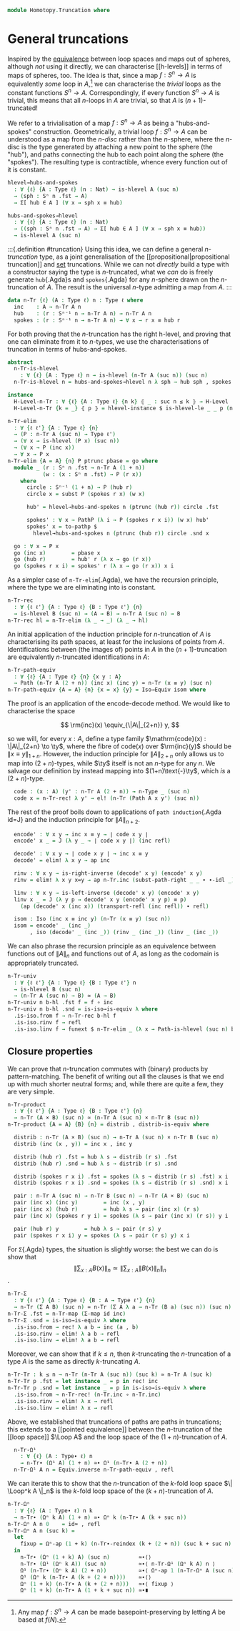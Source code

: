 <!--
```agda
open import 1Lab.Path.Reasoning
open import 1Lab.Prelude

open import Data.Nat.Properties
open import Data.Set.Truncation
open import Data.Nat.Order
open import Data.Nat.Base
open import Data.List using (_∷_ ; [])

open import Homotopy.Space.Suspension
open import Homotopy.Space.Sphere
open import Homotopy.Conjugation
open import Homotopy.Loopspace
```
-->

```agda
module Homotopy.Truncation where
```

<!--
```agda
private variable
  ℓ ℓ'  : Level
  A B C : Type ℓ
  n k   : Nat
```
-->

# General truncations

Inspired by the [equivalence] between loop spaces and maps out of
spheres, although _not_ using it directly, we can characterise
[[h-levels]] in terms of maps of spheres, too. The idea is that, since a
map $f : S^n \to A$ is equivalently _some_ loop in $A$,[^someloop] we
can characterise the _trivial_ loops as the constant functions $S^n \to
A$. Correspondingly, if every function $S^n \to A$ is trivial, this
means that all $n$-loops in $A$ are trivial, so that $A$ is
$(n+1)$-truncated!

[equivalence]: Homotopy.Base.html#loop-spaces-are-equivalently-based-maps-out-of-spheres
[^someloop]: Any map $f : S^n \to A$ can be made basepoint-preserving by
letting $A$ be based at $f(N)$.

We refer to a trivialisation of a map $f : S^n \to A$ as being a
"hubs-and-spokes" construction. Geometrically, a trivial loop $f : S^n
\to A$ can be understood as a map from the $n$-_disc_ rather than the
$n$-sphere, where the $n$-disc is the type generated by attaching a new
point to the sphere (the "hub"), and paths connecting the hub to each
point along the sphere (the "spokes"). The resulting type is
contractible, whence every function out of it is constant.

```agda
hlevel→hubs-and-spokes
  : ∀ {ℓ} {A : Type ℓ} (n : Nat) → is-hlevel A (suc n)
  → (sph : Sⁿ n .fst → A)
  → Σ[ hub ∈ A ] (∀ x → sph x ≡ hub)

hubs-and-spokes→hlevel
  : ∀ {ℓ} {A : Type ℓ} (n : Nat)
  → ((sph : Sⁿ n .fst → A) → Σ[ hub ∈ A ] (∀ x → sph x ≡ hub))
  → is-hlevel A (suc n)
```

<!--
```agda
hlevel→hubs-and-spokes 0 prop sph = sph north , λ x → prop (sph x) (sph north)
hlevel→hubs-and-spokes {A = A} (suc n) h =
  helper λ x y → hlevel→hubs-and-spokes n (h x y)
  where
  helper
    : ((a b : A) → (sph : Sⁿ⁻¹ (1 + n) → a ≡ b) → Σ _ λ hub → ∀ x → sph x ≡ hub)
    → (sph : Sⁿ⁻¹ (2 + n) → A)
    → Σ _ λ hub → ∀ x → sph x ≡ hub
  helper h f = f north , sym ∘ r where
    r : (x : Sⁿ⁻¹ (2 + n)) → f north ≡ f x
    r north = refl
    r south = h (f north) (f south) (λ x i → f (merid x i)) .fst
    r (merid x i) j = hcomp (∂ i ∨ ∂ j) λ where
       k (i = i0) → f north
       k (i = i1) → h (f north) (f south) (λ x i → f (merid x i)) .snd x k j
       k (j = i0) → f north
       k (j = i1) → f (merid x i)
       k (k = i0) → f (merid x (i ∧ j))

hubs-and-spokes→hlevel {A = A} zero spheres x y
  = spheres go .snd north ∙ sym (spheres go .snd south) where
    go : Sⁿ⁻¹ 1 → A
    go north = x
    go south = y
hubs-and-spokes→hlevel {A = A} (suc n) spheres x y =
  hubs-and-spokes→hlevel n $ helper spheres x y where
  helper
    : ((sph : Sⁿ⁻¹ (2 + n) → A) → Σ _ λ hub → ∀ x → sph x ≡ hub)
    → ∀ a b
    → (sph : Sⁿ⁻¹ (1 + n) → a ≡ b)
    → Σ _ λ hub → ∀ x → sph x ≡ hub
  helper h x y f = _ , r  where
    f' : Sⁿ⁻¹ (2 + n) → A
    f' north = x
    f' south = y
    f' (merid u i) = f u i

    r : (s : Sⁿ⁻¹ (1 + n)) → f s ≡ h f' .snd north ∙ sym (h f' .snd south)
    r s i j = hcomp (∂ i ∨ ∂ j) λ where
      k (k = i0) → h f' .snd north (~ i ∨ j)
      k (i = i0) → h f' .snd (merid s j) (~ k)
      k (i = i1) → hfill (∂ j) k λ where
        l (j = i0) → x
        l (j = i1) → h f' .snd south (~ l)
        l (l = i0) → h f' .snd north j
      k (j = i0) → h f' .snd north (~ i ∧ ~ k)
      k (j = i1) → h f' .snd south (~ k)
```
-->

:::{.definition #truncation}
Using this idea, we can define a general _$n$-truncation_ type, as a
joint generalisation of the [[propositional|propositional truncation]]
and [set] truncations. While we can not _directly_ build a type with a
constructor saying the type is $n$-truncated, what we _can_ do is freely
generate `hub`{.Agda}s and `spokes`{.Agda} for any $n$-sphere drawn on
the $n$-truncation of $A$. The result is the universal $n$-type
admitting a map from $A$.
:::

[set]: Data.Set.Truncation.html

```agda
data n-Tr {ℓ} (A : Type ℓ) n : Type ℓ where
  inc    : A → n-Tr A n
  hub    : (r : Sⁿ⁻¹ n → n-Tr A n) → n-Tr A n
  spokes : (r : Sⁿ⁻¹ n → n-Tr A n) → ∀ x → r x ≡ hub r
```

For both proving that the $n$-truncation has the right h-level, and
proving that one can eliminate from it to $n$-types, we use the
characterisations of truncation in terms of hubs-and-spokes.

```agda
abstract
  n-Tr-is-hlevel
    : ∀ {ℓ} {A : Type ℓ} n → is-hlevel (n-Tr A (suc n)) (suc n)
  n-Tr-is-hlevel n = hubs-and-spokes→hlevel n λ sph → hub sph , spokes sph

instance
  H-Level-n-Tr : ∀ {ℓ} {A : Type ℓ} {n k} ⦃ _ : suc n ≤ k ⦄ → H-Level (n-Tr A (suc n)) k
  H-Level-n-Tr {k = _} ⦃ p ⦄ = hlevel-instance $ is-hlevel-le _ _ p (n-Tr-is-hlevel _)

n-Tr-elim
  : ∀ {ℓ ℓ'} {A : Type ℓ} {n}
  → (P : n-Tr A (suc n) → Type ℓ')
  → (∀ x → is-hlevel (P x) (suc n))
  → (∀ x → P (inc x))
  → ∀ x → P x
n-Tr-elim {A = A} {n} P ptrunc pbase = go where
  module _ (r : Sⁿ n .fst → n-Tr A (1 + n))
           (w : (x : Sⁿ n .fst) → P (r x))
    where
      circle : Sⁿ⁻¹ (1 + n) → P (hub r)
      circle x = subst P (spokes r x) (w x)

      hub' = hlevel→hubs-and-spokes n (ptrunc (hub r)) circle .fst

      spokes' : ∀ x → PathP (λ i → P (spokes r x i)) (w x) hub'
      spokes' x = to-pathp $
        hlevel→hubs-and-spokes n (ptrunc (hub r)) circle .snd x

  go : ∀ x → P x
  go (inc x)        = pbase x
  go (hub r)        = hub' r (λ x → go (r x))
  go (spokes r x i) = spokes' r (λ x → go (r x)) x i
```

<!--
```agda
instance
  Inductive-n-Tr
    : ∀ {ℓ ℓ' ℓm} {A : Type ℓ} {n} {P : n-Tr A (suc n) → Type ℓ'} ⦃ i : Inductive (∀ x → P (inc x)) ℓm ⦄
    → ⦃ _ : ∀ {x} → H-Level (P x) (suc n) ⦄
    → Inductive (∀ x → P x) ℓm
  Inductive-n-Tr ⦃ i ⦄ = record
    { from = λ f → n-Tr-elim _ (λ x → hlevel _) (i .Inductive.from f)
    }

n-Tr-elim!
  : ∀ {ℓ ℓ'} {A : Type ℓ} {n}
  → (P : n-Tr A (suc n) → Type ℓ')
  → ⦃ _ : ∀ {x} → H-Level (P x) (suc n) ⦄
  → (∀ x → P (inc x))
  → ∀ x → P x
n-Tr-elim! P f = n-Tr-elim P (λ x → hlevel _) f

n-Tr-rec!
  : ∀ {ℓ ℓ'} {A : Type ℓ} {B : Type ℓ'} {n}
  → ⦃ hl : H-Level B (suc n) ⦄
  → (A → B) → n-Tr A (suc n) → B
n-Tr-rec! = n-Tr-elim (λ _ → _) (λ _ → hlevel _)

n-Tr-map
  : ∀ {ℓ ℓ'} {A : Type ℓ} {B : Type ℓ'} {n}
  → (A → B) → n-Tr A (suc n) → n-Tr B (suc n)
n-Tr-map f = n-Tr-rec! (inc ∘ f)

n-Tr-ap
  : ∀ {ℓ ℓ'} {A : Type ℓ} {B : Type ℓ'} {n}
  → (e : A ≃ B) → n-Tr A (suc n) ≃ n-Tr B (suc n)
n-Tr-ap e .fst = n-Tr-map (e .fst)
n-Tr-ap e .snd = is-iso→is-equiv λ where
  .is-iso.from → n-Tr-map (Equiv.from e)
  .is-iso.rinv → elim! λ _ → ap inc (Equiv.ε e _)
  .is-iso.linv → elim! λ _ → ap inc (Equiv.η e _)
```
-->

As a simpler case of `n-Tr-elim`{.Agda}, we have the recursion
principle, where the type we are eliminating into is constant.

```agda
n-Tr-rec
  : ∀ {ℓ ℓ'} {A : Type ℓ} {B : Type ℓ'} {n}
  → is-hlevel B (suc n) → (A → B) → n-Tr A (suc n) → B
n-Tr-rec hl = n-Tr-elim (λ _ → _) (λ _ → hl)
```

An initial application of the induction principle for $n$-truncation of
$A$ is characterising its path spaces, at least for the inclusions of
points from $A$. Identifications between (the images of) points in $A$
in the $(n+1)$-truncation are equivalently $n$-truncated identifications
in $A$:

```agda
n-Tr-path-equiv
  : ∀ {ℓ} {A : Type ℓ} {n} {x y : A}
  → Path (n-Tr A (2 + n)) (inc x) (inc y) ≃ n-Tr (x ≡ y) (suc n)
n-Tr-path-equiv {A = A} {n} {x = x} {y} = Iso→Equiv isom where
```

The proof is an application of the encode-decode method. We would like
to characterise the space

$$
\rm{inc}(x) \equiv_{\|A\|_{2+n}} y,
$$

so we will, for every $x : A$, define a type family $\mathrm{code}(x) :
\|A\|_{2+n} \to \ty$, where the fibre of $\mathrm{code}(x)$ over
$\rm{inc}(y)$ should be $\|x \equiv y\|_{1+n}$. However, the induction
principle for $\|A\|_{2+n}$ only allows us to map into $(2+n)$-types,
while $\ty$ itself is not an $n$-type for any $n$. We salvage our
definition by instead mapping into $(1+n)\text{-}\ty$, which _is_ a
$(2+n)$-type.

```agda
  code : (x : A) (y' : n-Tr A (2 + n)) → n-Type _ (suc n)
  code x = n-Tr-rec! λ y' → el! (n-Tr (Path A x y') (suc n))
```

The rest of the proof boils down to applications of `path
induction`{.Agda id=J} and the induction principle for $\|A\|_{n+2}$.

```agda
  encode' : ∀ x y → inc x ≡ y → ∣ code x y ∣
  encode' x _ = J (λ y _ → ∣ code x y ∣) (inc refl)

  decode' : ∀ x y → ∣ code x y ∣ → inc x ≡ y
  decode' = elim! λ x y → ap inc

  rinv : ∀ x y → is-right-inverse (decode' x y) (encode' x y)
  rinv = elim! λ x y x=y → ap n-Tr.inc (subst-path-right _ _ ∙ ∙-idl _)

  linv : ∀ x y → is-left-inverse (decode' x y) (encode' x y)
  linv x _ = J (λ y p → decode' x y (encode' x y p) ≡ p)
    (ap (decode' x (inc x)) (transport-refl (inc refl)) ∙ refl)

  isom : Iso (inc x ≡ inc y) (n-Tr (x ≡ y) (suc n))
  isom = encode' _ (inc _)
       , iso (decode' _ (inc _)) (rinv _ (inc _)) (linv _ (inc _))
```

We can also phrase the recursion principle as an equivalence between
functions out of $\| A \|_n$ and functions out of $A$, as long as the
codomain is appropriately truncated.

```agda
n-Tr-univ
  : ∀ {ℓ ℓ'} {A : Type ℓ} {B : Type ℓ'} n
  → is-hlevel B (suc n)
  → (n-Tr A (suc n) → B) ≃ (A → B)
n-Tr-univ n b-hl .fst f = f ∘ inc
n-Tr-univ n b-hl .snd = is-iso→is-equiv λ where
  .is-iso.from f → n-Tr-rec b-hl f
  .is-iso.rinv f → refl
  .is-iso.linv f → funext $ n-Tr-elim _ (λ x → Path-is-hlevel (suc n) b-hl) λ _ → refl
```

## Closure properties

We can prove that $n$-truncation commutes with (binary) products by
pattern-matching. The benefit of writing out all the clauses is that we
end up with much shorter neutral forms; and, while there are quite a
few, they are very simple.

```agda
n-Tr-product
  : ∀ {ℓ ℓ'} {A : Type ℓ} {B : Type ℓ'} {n}
  → n-Tr (A × B) (suc n) ≃ (n-Tr A (suc n) × n-Tr B (suc n))
n-Tr-product {A = A} {B} {n} = distrib , distrib-is-equiv where

  distrib : n-Tr (A × B) (suc n) → n-Tr A (suc n) × n-Tr B (suc n)
  distrib (inc (x , y)) = inc x , inc y

  distrib (hub r) .fst = hub λ s → distrib (r s) .fst
  distrib (hub r) .snd = hub λ s → distrib (r s) .snd

  distrib (spokes r x i) .fst = spokes (λ s → distrib (r s) .fst) x i
  distrib (spokes r x i) .snd = spokes (λ s → distrib (r s) .snd) x i

  pair : n-Tr A (suc n) → n-Tr B (suc n) → n-Tr (A × B) (suc n)
  pair (inc x) (inc y)        = inc (x , y)
  pair (inc x) (hub r)        = hub λ s → pair (inc x) (r s)
  pair (inc x) (spokes r y i) = spokes (λ s → pair (inc x) (r s)) y i

  pair (hub r) y        = hub λ s → pair (r s) y
  pair (spokes r x i) y = spokes (λ s → pair (r s) y) x i
```

<!--
```agda
  open is-iso

  distrib-is-equiv : is-equiv distrib
  distrib-is-equiv = is-iso→is-equiv λ where
    .from (x , y) → pair x y
    .rinv         → elim! λ x y → refl
    .linv         → elim! λ x y → refl
```
-->

For `Σ`{.Agda} types, the situation is slightly worse: the best we can
do is show that
$$
\left\| \sum_{x : A} B(x) \right\|_n
  \simeq
\left\| \sum_{x : A} \left\| B(x) \right\|_n \right\|_n
$$.

```agda
n-Tr-Σ
  : ∀ {ℓ ℓ'} {A : Type ℓ} {B : A → Type ℓ'} {n}
  → n-Tr (Σ A B) (suc n) ≃ n-Tr (Σ A λ a → n-Tr (B a) (suc n)) (suc n)
n-Tr-Σ .fst = n-Tr-map (Σ-map id inc)
n-Tr-Σ .snd = is-iso→is-equiv λ where
  .is-iso.from → rec! λ a b → inc (a , b)
  .is-iso.rinv → elim! λ a b → refl
  .is-iso.linv → elim! λ a b → refl
```

Moreover, we can show that if $k \le n$, then $k$-truncating the
$n$-truncation of a type $A$ is the same as directly $k$-truncating $A$.

```agda
n-Tr-Tr : k ≤ n → n-Tr (n-Tr A (suc n)) (suc k) ≃ n-Tr A (suc k)
n-Tr-Tr p .fst = let instance _ = p in rec! inc
n-Tr-Tr p .snd = let instance _ = p in is-iso→is-equiv λ where
  .is-iso.from → n-Tr-rec! (n-Tr.inc ∘ n-Tr.inc)
  .is-iso.rinv → elim! λ x → refl
  .is-iso.linv → elim! λ x → refl
```

<!--
```agda
n-Tr∙ : ∀ (A∙ : Type∙ ℓ) n → Type∙ ℓ
n-Tr∙ (A , a₀) n = n-Tr A n , inc a₀

inc∙ : ∀ {A∙ : Type∙ ℓ} {n} → A∙ →∙ n-Tr∙ A∙ n
inc∙ = inc , refl

n-Tr-prop : ∥ A ∥ ≃ n-Tr A 1
n-Tr-prop .fst = elim! n-Tr.inc
n-Tr-prop .snd = is-iso→is-equiv (iso (elim! ∥_∥.inc) (elim! λ _ → refl) (elim! λ _ → refl))

n-Tr-set : ∥ A ∥₀ ≃ n-Tr A 2
n-Tr-set .fst = elim! n-Tr.inc
n-Tr-set .snd = is-iso→is-equiv (iso (elim! ∥_∥₀.inc) (elim! λ _ → refl) (elim! λ _ → refl))

n-Tr-reindex : ∀ {ℓ} {A : Type ℓ} n k → n ≡ k → n-Tr A n ≃ n-Tr A k
n-Tr-reindex zero zero p = id≃
n-Tr-reindex zero (suc k) p = absurd (zero≠suc p)
n-Tr-reindex (suc n) zero p = absurd (suc≠zero p)
n-Tr-reindex {A = A} (suc n) (suc k) p = done where
  instance
    _ : n ≤ k
    _ = ≤-refl' (suc-inj p)

    _ : k ≤ n
    _ = ≤-refl' (suc-inj (sym p))

  done : n-Tr A (suc n) ≃ n-Tr A (suc k)
  done .fst = elim! inc
  done .snd = is-iso→is-equiv λ where
    .is-iso.from → elim! inc
    .is-iso.rinv → elim! λ x → refl
    .is-iso.linv → elim! λ x → refl

n-Tr-reindex-inc
  : ∀ {ℓ} {A : Type ℓ} n k (p : n ≡ k) (x : A)
  → n-Tr-reindex n k p .fst (inc x) ≡ inc x
n-Tr-reindex-inc zero zero p x = refl
n-Tr-reindex-inc zero (suc k) p x = absurd (zero≠suc p)
n-Tr-reindex-inc (suc n) zero p x = absurd (suc≠zero p)
n-Tr-reindex-inc (suc n) (suc k) p x = refl

n-Tr∙-reindex : ∀ {ℓ} {A : Type∙ ℓ} n k → n ≡ k → n-Tr∙ A n ≃∙ n-Tr∙ A k
n-Tr∙-reindex n k p = n-Tr-reindex n k p , n-Tr-reindex-inc n k p _

n-Tr∙-reindex-inc
  : ∀ {ℓ} {A : Type∙ ℓ} n k (p : n ≡ k)
  → Equiv∙.to∙ (n-Tr∙-reindex n k p) ∘∙ inc∙ ≡ inc∙ {A∙ = A}
n-Tr∙-reindex-inc n k p = funext∙
  (n-Tr-reindex-inc n k p)
  (flip₁ (∙→square' (∙-idl _ ∙ sym (∙-idr _))))

instance
  n-Tr-homogeneous
    : ∀ {ℓ} {A : Type ℓ} {n}
    → ⦃ _ : Homogeneous A ⦄
    → Homogeneous (n-Tr A (suc n))
  n-Tr-homogeneous {A = A} {n} ⦃ h ⦄ {x} {y} =
    n-Tr-elim
      (λ x → ∀ y → (n-Tr A (suc n) , x) ≡ (n-Tr A (suc n) , y))
      (λ x → Π-is-hlevel (suc n) λ _ → Type∙-path-is-hlevel n)
      (λ x → n-Tr-elim _
        (λ _ → Type∙-path-is-hlevel n)
        (λ y → let e , pt =  path→equiv∙ h
               in ua∙ (n-Tr-ap e , ap n-Tr.inc pt)))
      x y
```
-->

Above, we established that truncations of paths are paths in
truncations; this extends to a [[pointed equivalence]] between the
$n$-truncation of the [[loop space]] $\Loop A$ and the loop space of
the $(1+n)$-truncation of $A$.

<!--
```agda
opaque
  unfolding Ω¹-map
```
-->

```agda
  n-Tr-Ω¹
    : ∀ {ℓ} (A : Type∙ ℓ) n
    → n-Tr∙ (Ω¹ A) (1 + n) ≃∙ Ω¹ (n-Tr∙ A (2 + n))
  n-Tr-Ω¹ A n = Equiv.inverse n-Tr-path-equiv , refl
```

<!--
```agda
  n-Tr-Ω¹-inc
    : ∀ {ℓ} (A : Type∙ ℓ) n
    → Equiv∙.to∙ (n-Tr-Ω¹ A n) ∘∙ inc∙ ≡ Ω¹-map inc∙
  n-Tr-Ω¹-inc A n = homogeneous-funext∙ (λ _ → sym (conj-refl _))

  n-Tr-Ω¹-inv-inc
    : ∀ {ℓ} (A : Type∙ ℓ) n (l : ⌞ Ω¹ A ⌟)
    → Equiv.from (n-Tr-Ω¹ A n .fst) (Ω¹-map inc∙ .fst l) ≡ inc l
  n-Tr-Ω¹-inv-inc A n l = sym (Equiv.adjunctl (n-Tr-Ω¹ A n .fst) (n-Tr-Ω¹-inc A n ·ₚ l))

  n-Tr-Ω¹-∙
    : ∀ {ℓ} (A : Type∙ ℓ) n (p q : ⌞ Ω¹ A ⌟)
    → n-Tr-Ω¹ A n · inc (p ∙ q) ≡ (n-Tr-Ω¹ A n · inc p) ∙ (n-Tr-Ω¹ A n · inc q)
  n-Tr-Ω¹-∙ A n p q = ap-∙ inc p q
```
-->

We can iterate this to show that the $n$-truncation of the $k$-fold loop
space $\| \Loop^k A \|_n$ is the $k$-fold loop space of the $(k +
n)$-truncation of $A$.

```agda
n-Tr-Ωⁿ
  : ∀ {ℓ} (A : Type∙ ℓ) n k
  → n-Tr∙ (Ωⁿ k A) (1 + n) ≃∙ Ωⁿ k (n-Tr∙ A (k + suc n))
n-Tr-Ωⁿ A n 0    = id≃ , refl
n-Tr-Ωⁿ A n (suc k) =
  let
    fixup = Ωⁿ-ap (1 + k) (n-Tr∙-reindex (k + (2 + n)) (suc k + suc n) (+-sucr k (suc n)))
  in
    n-Tr∙ (Ωⁿ (1 + k) A) (suc n)         ≃∙⟨⟩
    n-Tr∙ (Ω¹ (Ωⁿ k A)) (suc n)          ≃∙⟨ n-Tr-Ω¹ (Ωⁿ k A) n ⟩
    Ω¹ (n-Tr∙ (Ωⁿ k A) (2 + n))          ≃∙⟨ Ωⁿ-ap 1 (n-Tr-Ωⁿ A (suc n) k) ⟩
    Ω¹ (Ωⁿ k (n-Tr∙ A (k + (2 + n))))    ≃∙⟨⟩
    Ωⁿ (1 + k) (n-Tr∙ A (k + (2 + n)))   ≃∙⟨ fixup ⟩
    Ωⁿ (1 + k) (n-Tr∙ A (1 + k + suc n)) ≃∙∎
```

<!--
```agda
opaque
  unfolding Ω¹-ap

  -- The following lemmas demonstrate a useful proof technique: when showing
  -- an identity of the form (f ∘ g ∘ h) x ≡ y, we can proceed step
  -- by step by exhibiting a chain of *pointed* maps (in this case,
  -- pointed equivalences) from (X , x) to (Y , y) whose underlying
  -- function is f ∘ g ∘ h.
  -- This still involves some duplication, but at least it isn't
  -- quadratic in the number of functions.

  -- n-Tr-Ωⁿ respects path composition.

  n-Tr-Ωⁿ-∙
    : ∀ {ℓ} (A : Type∙ ℓ) n k
    → (p q : ⌞ Ωⁿ (suc k) A ⌟)
    → n-Tr-Ωⁿ A n (suc k) · inc (p ∙ q)
    ≡ n-Tr-Ωⁿ A n (suc k) · inc p ∙ n-Tr-Ωⁿ A n (suc k) · inc q
  n-Tr-Ωⁿ-∙ A n k p q = trace .snd
    where
      trace
        :  (n-Tr∙ (Ωⁿ (suc k) A) (1 + n) .fst , inc (p ∙ q))
        ≃∙ (Ωⁿ (suc k) (n-Tr∙ A (suc k + suc n)) .fst
           , n-Tr-Ωⁿ A n (suc k) · inc p ∙ n-Tr-Ωⁿ A n (suc k) · inc q)
      trace =
        ⌞ n-Tr∙ (Ω¹ (Ωⁿ k A)) (suc n) ⌟          , inc (p ∙ q)
          ≃∙⟨ n-Tr-Ω¹ _ n .fst , n-Tr-Ω¹-∙ _ _ p q ⟩
        ⌞ Ω¹ (n-Tr∙ (Ωⁿ k A) (2 + n)) ⌟          , _
          ≃∙⟨ Ω¹-ap (n-Tr-Ωⁿ A (suc n) k) .fst , Ω¹-map-∙ (Equiv∙.to∙ (n-Tr-Ωⁿ A (suc n) k)) _ _ ⟩
        ⌞ Ωⁿ (1 + k) (n-Tr∙ A (k + (2 + n))) ⌟   , _
          ≃∙⟨ Ωⁿ-ap (1 + k) (n-Tr∙-reindex _ _ _) .fst , Ωⁿ-map-∙ k _ _ _ ⟩
        ⌞ Ωⁿ (1 + k) (n-Tr∙ A (suc k + suc n)) ⌟ , _
          ≃∙∎

  -- n-Tr-Ωⁿ commutes with the obvious inclusions.

  n-Tr-Ωⁿ-inc
    : ∀ {ℓ} (A : Type∙ ℓ) n k
    → Equiv∙.to∙ (n-Tr-Ωⁿ A n k) ∘∙ inc∙ ≡ Ωⁿ-map k inc∙
  n-Tr-Ωⁿ-inc A n zero = ∘∙-idl inc∙
  n-Tr-Ωⁿ-inc A n (suc k) = homogeneous-funext∙ λ l → trace l .snd
    where
      trace
        : (l : ⌞ Ωⁿ (suc k) A ⌟)
        →  (n-Tr∙ (Ωⁿ (suc k) A) (1 + n) .fst , inc l)
        ≃∙ (Ωⁿ (suc k) (n-Tr∙ A (suc k + suc n)) .fst , Ωⁿ-map (suc k) inc∙ .fst l)
      trace l =
        ⌞ n-Tr∙ (Ω¹ (Ωⁿ k A)) (suc n) ⌟          , inc l ≃∙⟨ n-Tr-Ω¹ _ n .fst , n-Tr-Ω¹-inc _ n ·ₚ l ⟩
        ⌞ Ω¹ (n-Tr∙ (Ωⁿ k A) (2 + n)) ⌟          , l¹    ≃∙⟨ Ω¹-ap (n-Tr-Ωⁿ A (suc n) k) .fst , pt1 ⟩
        ⌞ Ωⁿ (1 + k) (n-Tr∙ A (k + (2 + n))) ⌟   , lᵏ    ≃∙⟨ Ωⁿ-ap (1 + k) (n-Tr∙-reindex _ _ _) .fst , pt2 ⟩
        ⌞ Ωⁿ (1 + k) (n-Tr∙ A (1 + k + suc n)) ⌟ , lᵏ    ≃∙∎
        where
          l¹ : Ω¹ (n-Tr∙ (Ωⁿ k A) (2 + n)) .fst
          l¹ = Ω¹-map inc∙ .fst l

          lᵏ : ∀ {n} → ⌞ Ωⁿ (suc k) (n-Tr∙ A n) ⌟
          lᵏ = Ωⁿ-map (1 + k) inc∙ .fst l

          pt1 : Ω¹-ap (n-Tr-Ωⁿ A (suc n) k) · l¹ ≡ lᵏ
          pt1 =
            Ω¹-map (Equiv∙.to∙ (n-Tr-Ωⁿ A (suc n) k)) .fst l¹
              ≡⟨ Ω¹-map-∘ (Equiv∙.to∙ (n-Tr-Ωⁿ A (suc n) k)) inc∙ ·ₚ l ⟩
            Ω¹-map ⌜ Equiv∙.to∙ (n-Tr-Ωⁿ A (suc n) k) ∘∙ inc∙ ⌝ .fst l
              ≡⟨ ap! (n-Tr-Ωⁿ-inc A (suc n) k) ⟩
            Ω¹-map (Ωⁿ-map k inc∙) .fst l
              ∎

          pt2 : Ωⁿ-ap (1 + k) (n-Tr∙-reindex _ _ (+-sucr k (suc n))) · lᵏ ≡ lᵏ
          pt2 = (Ωⁿ-map-∘ (1 + k) _ inc∙ ·ₚ l)
              ∙ ap (λ x → Ωⁿ-map (1 + k) x .fst l) (n-Tr∙-reindex-inc (k + (2 + n)) _ _)
```
-->
